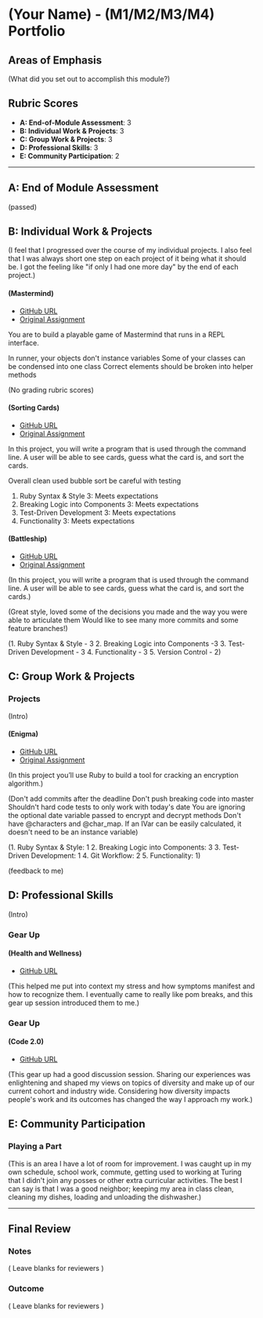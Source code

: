 # (Your Name) - (M1/M2/M3/M4) Portfolio

## Areas of Emphasis

(What did you set out to accomplish this module?)

## Rubric Scores

* **A: End-of-Module Assessment**: 3
* **B: Individual Work & Projects**: 3
* **C: Group Work & Projects**: 3
* **D: Professional Skills**: 3
* **E: Community Participation**: 2

-----------------------

## A: End of Module Assessment

(passed)

## B: Individual Work & Projects

(I feel that I progressed over the course of my individual projects.  I also feel that I was always short one step on each project of it being what it should be.  I got the feeling like "if only I had one more day" by the end of each project.)

#### (Mastermind)

* [GitHub URL](https://github.com/wehttamclan/mastermind)
* [Original Assignment](http://backend.turing.io/module1/projects/mastermind)

You are to build a playable game of Mastermind that runs in a REPL interface.

In runner, your objects don't instance variables
Some of your classes can be condensed into one class
Correct elements should be broken into helper methods

(No grading rubric scores)

#### (Sorting Cards)

* [GitHub URL](https://github.com/wehttamclan/sorting_cards)
* [Original Assignment](http://backend.turing.io/module1/projects/sorting_cards)

In this project, you will write a program that is used through the command line. A user will be able to see cards, guess what the card is, and sort the cards.

Overall clean
used bubble sort
be careful with testing

1. Ruby Syntax & Style
3: Meets expectations
2. Breaking Logic into Components
3: Meets expectations
3. Test-Driven Development
3: Meets expectations
4. Functionality
3: Meets expectations

#### (Battleship)

* [GitHub URL](https://github.com/wehttamclan/battleship)
* [Original Assignment](http://backend.turing.io/module1/projects/battleship)

(In this project, you will write a program that is used through the command line. A user will be able to see cards, guess what the card is, and sort the cards.)

(Great style, loved some of the decisions you made and the way you were able to articulate them
Would like to see many more commits and some feature branches!)

(1. Ruby Syntax & Style - 3
2. Breaking Logic into Components -3
3. Test-Driven Development - 3
4. Functionality - 3
5. Version Control - 2)


## C: Group Work & Projects

### Projects

(Intro)

#### (Enigma)

* [GitHub URL](https://github.com/wehttamclan/enigma)
* [Original Assignment](http://backend.turing.io/module1/projects/enigma)

(In this project you’ll use Ruby to build a tool for cracking an encryption algorithm.)

(Don't add commits after the deadline
Don't push breaking code into master
Shouldn't hard code tests to only work with today's date
You are ignoring the optional date variable passed to encrypt and decrypt methods
Don't have @characters and @char_map. If an IVar can be easily calculated, it doesn't need to be an instance variable)

(1. Ruby Syntax & Style: 1
2. Breaking Logic into Components: 3
3. Test-Driven Development: 1
4. Git Workflow: 2
5. Functionality: 1)

(feedback to me)

## D: Professional Skills
(Intro)

### Gear Up
#### (Health and Wellness)

* [GitHub URL](https://github.com/turingschool/gear-up/blob/master/Mod1_Week1_mental_health_101.md)

(This helped me put into context my stress and how symptoms manifest and how to recognize them.  I eventually came to really like pom breaks, and this gear up session introduced them to me.)

### Gear Up
#### (Code 2.0)

* [GitHub URL](https://github.com/turingschool/gear-up/blob/master/Mod1_Week3_Code_debugging_compact_version.md)

(This gear up had a good discussion session.  Sharing our experiences was enlightening and shaped my views on topics of diversity and make up of our current cohort and industry wide.  Considering how diversity impacts people's work and its outcomes has changed the way I approach my work.)

## E: Community Participation

### Playing a Part

(This is an area I have a lot of room for improvement.  I was caught up in my own schedule, school work, commute, getting used to working at Turing that I didn't join any posses or other extra curricular activities.  The best I can say is that I was a good neighbor; keeping my area in class clean, cleaning my dishes, loading and unloading the dishwasher.)

------------------

## Final Review

### Notes

( Leave blanks for reviewers )

### Outcome

( Leave blanks for reviewers )
